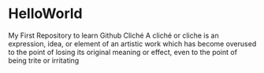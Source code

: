 # HelloWorld
My First Repository to learn Github
Cliché
A cliché or cliche is an expression, idea, or element of an artistic work which has become overused to the point of losing its original meaning or effect, even to the point of being trite or irritating
